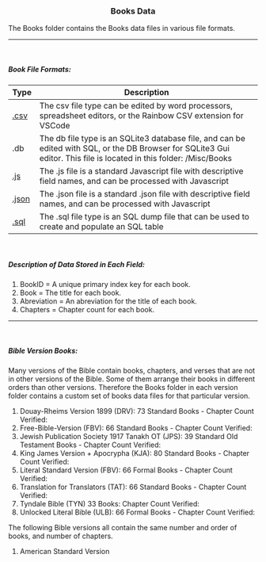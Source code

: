 <H3 style="text-align: center">Books Data</h3>

The Books folder contains the Books data files in various file formats.

---

<br>

##### Book File Formats:

|Type|Description|
|----  |-----------|
|[.csv](/Misc/Books/Books.csv)|The csv file type can be edited by word processors, spreadsheet editors, or the Rainbow CSV extension for VSCode|
|.db|The db file type is an SQLite3 database file, and can be edited with SQL, or the DB Browser for SQLite3 Gui editor. This file is located in this folder: /Misc/Books|
|[.js](/Misc/Books/Books.js)|The .js file is a standard Javascript file with descriptive field names, and can be processed with Javascript|
|[.json](/Misc/Books/Books.json)|The .json file is a standard .json file with descriptive field names, and can be processed with Javascript|
|[.sql](/Misc/Books/Books.sql)|The .sql file type is an SQL dump file that can be used to create and populate an SQL table|

<br>

##### Description of Data Stored in Each Field:
1. BookID = A unique primary index key for each book.
2. Book = The title for each book.
3. Abreviation = An abreviation for the title of each book.
4. Chapters = Chapter count for each book.

---
<br>

##### Bible Version Books:
Many versions of the Bible contain books, chapters, and verses that are not in other versions of the Bible. Some of them arrange their books in different orders than other versions. Therefore the Books folder in each version folder contains a custom set of books data files for that particular version.

1. Douay-Rheims Version 1899 (DRV): 73 Standard Books - Chapter Count Verified:
2. Free-Bible-Version (FBV): 66 Standard Books - Chapter Count Verified:
3. Jewish Publication Society 1917 Tanakh OT (JPS): 39 Standard Old Testament Books - Chapter Count Verified:
4. King James Version + Apocrypha (KJA): 80 Standard Books - Chapter Count Verified:
5. Literal Standard Version (FBV): 66 Formal Books - Chapter Count Verified:
6. Translation for Translators (TAT): 66 Standard Books - Chapter Count Verified:
7. Tyndale Bible (TYN) 33 Books: Chapter Count Verified:
8. Unlocked Literal Bible (ULB): 66 Formal Books - Chapter Count Verified:

The following Bible versions all contain the same number and order of books, and number of chapters.

1. American Standard Version